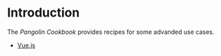 # Introduction

The _Pangolin Cookbook_ provides recipes for some advanded use cases.

* [Vue.js](vue.md)
